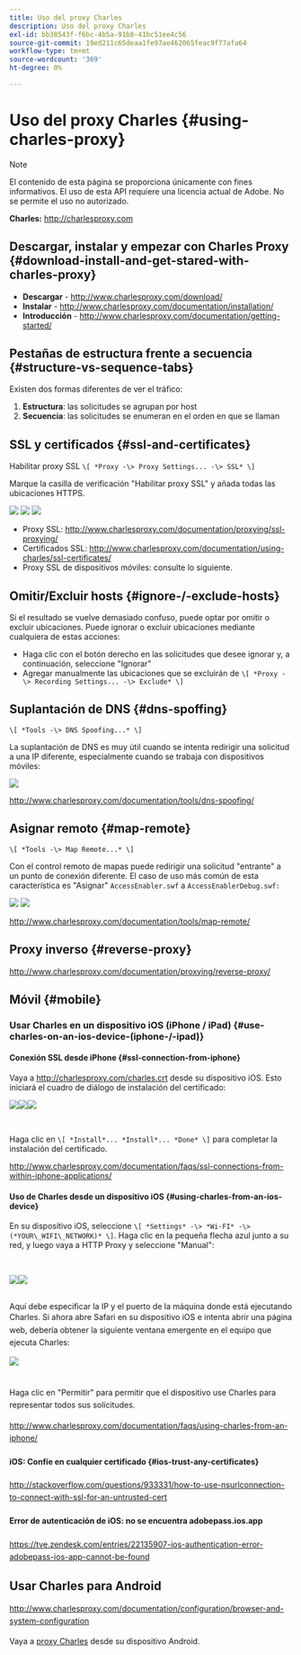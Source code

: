 ```yaml
---
title: Uso del proxy Charles
description: Uso del proxy Charles
exl-id: bb38543f-f6bc-4b5a-91b8-41bc51ee4c56
source-git-commit: 19ed211c65deaa1fe97ae462065feac9f77afa64
workflow-type: tm+mt
source-wordcount: '369'
ht-degree: 0%

---
```


# Uso del proxy Charles {#using-charles-proxy}

>[!NOTE]
>
>El contenido de esta página se proporciona únicamente con fines informativos. El uso de esta API requiere una licencia actual de Adobe. No se permite el uso no autorizado.


**Charles:** <http://charlesproxy.com>


## Descargar, instalar y empezar con Charles Proxy {#download-install-and-get-stared-with-charles-proxy}

- **Descargar** - <http://www.charlesproxy.com/download/>
- **Instalar** - <http://www.charlesproxy.com/documentation/installation/>
- **Introducción** - <http://www.charlesproxy.com/documentation/getting-started/>


## Pestañas de estructura frente a secuencia {#structure-vs-sequence-tabs}

Existen dos formas diferentes de ver el tráfico:

1. **Estructura**: las solicitudes se agrupan por host
1. **Secuencia**: las solicitudes se enumeran en el orden en que se llaman


## SSL y certificados {#ssl-and-certificates}

Habilitar proxy SSL `\[ *Proxy -\> Proxy Settings... -\> SSL* \]`

Marque la casilla de verificación &quot;Habilitar proxy SSL&quot; y añada todas las ubicaciones HTTPS.


![](https://dzf8vqv24eqhg.cloudfront.net/userfiles/258/326/ckfinder/images/ProxySettings.PNG) ![](https://dzf8vqv24eqhg.cloudfront.net/userfiles/258/326/ckfinder/images/SSLSettings.PNG) ![](https://dzf8vqv24eqhg.cloudfront.net/userfiles/258/326/ckfinder/images/AddHttpsLocations.PNG)



- Proxy SSL: <http://www.charlesproxy.com/documentation/proxying/ssl-proxying/>
- Certificados SSL: <http://www.charlesproxy.com/documentation/using-charles/ssl-certificates/>
- Proxy SSL de dispositivos móviles: consulte lo siguiente.


## Omitir/Excluir hosts {#ignore-/-exclude-hosts}

Si el resultado se vuelve demasiado confuso, puede optar por omitir o excluir ubicaciones. Puede ignorar o excluir ubicaciones mediante cualquiera de estas acciones:

- Haga clic con el botón derecho en las solicitudes que desee ignorar y, a continuación, seleccione &quot;Ignorar&quot;
- Agregar manualmente las ubicaciones que se excluirán de `\[ *Proxy -\> Recording Settings... -\> Exclude* \]`


## Suplantación de DNS {#dns-spoffing}

`\[ *Tools -\> DNS Spoofing...* \]`



La suplantación de DNS es muy útil cuando se intenta redirigir una solicitud a una IP diferente, especialmente cuando se trabaja con dispositivos móviles:

![](https://dzf8vqv24eqhg.cloudfront.net/userfiles/258/326/ckfinder/images/DNSSpoofing.PNG)

<http://www.charlesproxy.com/documentation/tools/dns-spoofing/>


## Asignar remoto {#map-remote}

`\[ *Tools -\> Map Remote...* \]`



Con el control remoto de mapas puede redirigir una solicitud &quot;entrante&quot; a un punto de conexión diferente. El caso de uso más común de esta característica es &quot;Asignar&quot; `AccessEnabler.swf` a `AccessEnablerDebug.swf:`

![](https://dzf8vqv24eqhg.cloudfront.net/userfiles/258/326/ckfinder/images/MapRemote.PNG) ![](https://dzf8vqv24eqhg.cloudfront.net/userfiles/258/326/ckfinder/images/MapRemoteAdd.PNG)

<http://www.charlesproxy.com/documentation/tools/map-remote/>



## Proxy inverso {#reverse-proxy}

<http://www.charlesproxy.com/documentation/proxying/reverse-proxy/>

## Móvil {#mobile}

### Usar Charles en un dispositivo iOS (iPhone / iPad) {#use-charles-on-an-ios-device-(iphone-/-ipad)}

#### Conexión SSL desde iPhone {#ssl-connection-from-iphone}

Vaya a <http://charlesproxy.com/charles.crt> desde su dispositivo iOS.  Esto iniciará el cuadro de diálogo de instalación del certificado:

![](https://dzf8vqv24eqhg.cloudfront.net/userfiles/258/326/ckfinder/images/iOSDeviceSSLCertificate1\(1\).PNG)![](https://dzf8vqv24eqhg.cloudfront.net/userfiles/258/326/ckfinder/images/iOSDeviceSSLCertificate2\(1\).PNG)![](https://dzf8vqv24eqhg.cloudfront.net/userfiles/258/326/ckfinder/images/iOSDeviceSSLCertificate3.PNG)

</br>

Haga clic en `\[ *Install*... *Install*... *Done* \]` para completar la instalación del certificado.

<http://www.charlesproxy.com/documentation/faqs/ssl-connections-from-within-iphone-applications/>



#### Uso de Charles desde un dispositivo iOS {#using-charles-from-an-ios-device}

En su dispositivo iOS, seleccione `\[ *Settings* -\> *Wi-FI* -\> (*YOUR\_WIFI\_NETWORK)* \]`. Haga clic en la pequeña flecha azul junto a su red, y luego vaya a HTTP Proxy y seleccione &quot;Manual&quot;:


</br>

![](https://dzf8vqv24eqhg.cloudfront.net/userfiles/258/326/ckfinder/images/iOSDeviceManualProxy1.png)![](https://dzf8vqv24eqhg.cloudfront.net/userfiles/258/326/ckfinder/images/iOSDeviceManualProxy2.PNG)


</br>
Aquí debe especificar la IP y el puerto de la máquina donde está ejecutando Charles. <span style="line-height: 1.6em;">Si ahora abre Safari en su dispositivo iOS e intenta abrir una página web, debería obtener la siguiente ventana emergente en el equipo que ejecuta Charles:

</br>

![](https://dzf8vqv24eqhg.cloudfront.net/userfiles/258/326/ckfinder/images/iOSDeviceManualProxy3.PNG)

</br>
Haga clic en "Permitir" para permitir que el dispositivo use Charles para representar todos sus
solicitudes.

<http://www.charlesproxy.com/documentation/faqs/using-charles-from-an-iphone/>


#### iOS: Confíe en cualquier certificado {#ios-trust-any-certificates}

<http://stackoverflow.com/questions/933331/how-to-use-nsurlconnection-to-connect-with-ssl-for-an-untrusted-cert>

#### Error de autenticación de iOS: no se encuentra adobepass.ios.app

<https://tve.zendesk.com/entries/22135907-ios-authentication-error-adobepass-ios-app-cannot-be-found>


## Usar Charles para Android

<http://www.charlesproxy.com/documentation/configuration/browser-and-system-configuration>


Vaya a [proxy Charles](http://charlesproxy.com/charles.crt) desde su dispositivo Android.
